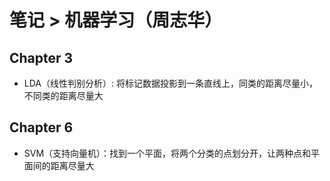 # 笔记 > 机器学习（周志华）
## Chapter 3
- LDA（线性判别分析）: 将标记数据投影到一条直线上，同类的距离尽量小，不同类的距离尽量大
## Chapter 6
- SVM（支持向量机）：找到一个平面，将两个分类的点划分开，让两种点和平面间的距离尽量大
